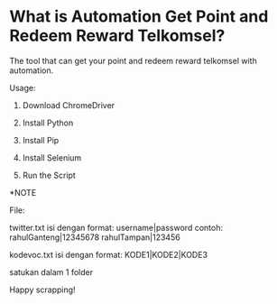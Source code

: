 # What is Automation Get Point and Redeem Reward Telkomsel?

The tool that can get your point and redeem reward telkomsel with automation.

Usage:

1. Download ChromeDriver

2. Install Python

3. Install Pip

4. Install Selenium

5. Run the Script


*NOTE

File: 

twitter.txt
  isi dengan format: username|password
  contoh: 
  rahulGanteng|12345678
  rahulTampan|123456
      
kodevoc.txt
  isi dengan format: KODE1|KODE2|KODE3
  

satukan dalam 1 folder

Happy scrapping!
      
      
